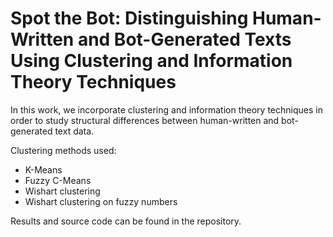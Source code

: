 # Spot the Bot: Distinguishing Human-Written and Bot-Generated Texts Using Clustering and Information Theory Techniques

In this work, we incorporate clustering and information theory techniques in order to study structural differences between human-written and bot-generated text data.

Clustering methods used:
- K-Means
- Fuzzy C-Means
- Wishart clustering
- Wishart clustering on fuzzy numbers

Results and source code can be found in the repository.
